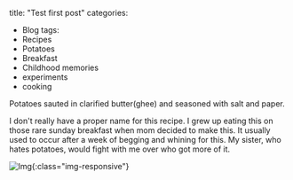 title: "Test first post"
categories:
  - Blog
tags:
  - Recipes
  - Potatoes
  - Breakfast 
  - Childhood memories
  - experiments
  - cooking

  Potatoes sauted in clarified butter(ghee) and seasoned with salt and paper.

  I don't really have a proper name for this recipe. I grew up eating this on those rare sunday breakfast when mom decided to make this. It usually used to occur after a week of begging and whining for this. My sister, who hates potatoes, would fight with me over who got more of it. 


![Img](IMG_20190429_085551.jpg  "Img"){:class="img-responsive"}
